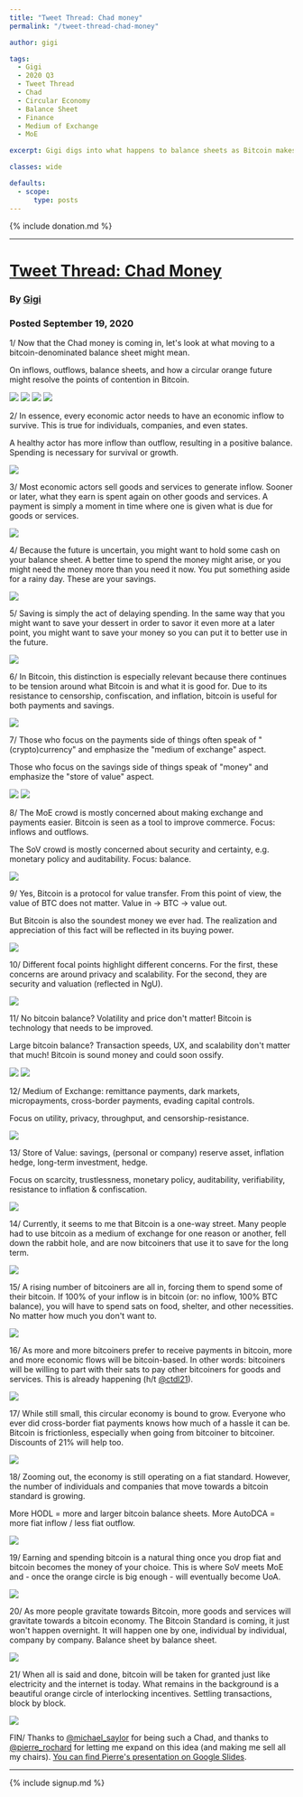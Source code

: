 ```yaml
---
title: "Tweet Thread: Chad money"
permalink: "/tweet-thread-chad-money"

author: gigi

tags:
  - Gigi
  - 2020 Q3
  - Tweet Thread
  - Chad
  - Circular Economy
  - Balance Sheet
  - Finance
  - Medium of Exchange
  - MoE

excerpt: Gigi digs into what happens to balance sheets as Bitcoin makes it's way. Posted September 19, 2020. 

classes: wide

defaults:
  - scope:
      type: posts
---
```


{% include donation.md %}

***

# [Tweet Thread: Chad Money](https://twitter.com/dergigi/status/1307397137572007939)
### By [Gigi](https://twitter.com/dergigi)
### Posted September 19, 2020

1/ Now that the Chad money is coming in, let's look at what moving to a bitcoin-denominated balance sheet might mean.

On inflows, outflows, balance sheets, and how a circular orange future might resolve the points of contention in Bitcoin.

![](/assets/images/2020/m9/g1.png)
![](/assets/images/2020/m9/g2.png)
![](/assets/images/2020/m9/g3.png)
![](/assets/images/2020/m9/g4.png)

2/ In essence, every economic actor needs to have an economic inflow to survive. This is true for individuals, companies, and even states. 

A healthy actor has more inflow than outflow, resulting in a positive balance. Spending is necessary for survival or growth.

![](/assets/images/2020/m9/g5.png)

3/ Most economic actors sell goods and services to generate inflow. Sooner or later, what they earn is spent again on other goods and services. A payment is simply a moment in time where one is given what is due for goods or services.

![](/assets/images/2020/m9/g6.png)

4/ Because the future is uncertain, you might want to hold some cash on your balance sheet. A better time to spend the money might arise, or you might need the money more than you need it now. You put something aside for a rainy day. These are your savings.

![](/assets/images/2020/m9/g7.png)

5/ Saving is simply the act of delaying spending. In the same way that you might want to save your dessert in order to savor it even more at a later point, you might want to save your money so you can put it to better use in the future.

![](/assets/images/2020/m9/g8.png)

6/ In Bitcoin, this distinction is especially relevant because there continues to be tension around what Bitcoin is and what it is good for. Due to its resistance to censorship, confiscation, and inflation, bitcoin is useful for both payments and savings.

![](/assets/images/2020/m9/g9.png)

7/ Those who focus on the payments side of things often speak of "(crypto)currency" and emphasize the "medium of exchange" aspect.

Those who focus on the savings side of things speak of "money" and emphasize the "store of value" aspect.

![](/assets/images/2020/m9/g10.png)
![](/assets/images/2020/m9/g11.png)

8/ The MoE crowd is mostly concerned about making exchange and payments easier. Bitcoin is seen as a tool to improve commerce. Focus: inflows and outflows.

The SoV crowd is mostly concerned about security and certainty, e.g. monetary policy and auditability. Focus: balance.

![](/assets/images/2020/m9/g12.png)

9/ Yes, Bitcoin is a protocol for value transfer. From this point of view, the value of BTC does not matter. Value in -> BTC -> value out.

But Bitcoin is also the soundest money we ever had. The realization and appreciation of this fact will be reflected in its buying power.

![](/assets/images/2020/m9/g13.png)

10/ Different focal points highlight different concerns. For the first, these concerns are around privacy and scalability. For the second, they are security and valuation (reflected in NgU).

![](/assets/images/2020/m9/g14.png)

11/ No bitcoin balance? Volatility and price don't matter! Bitcoin is technology that needs to be improved.

Large bitcoin balance? Transaction speeds, UX, and scalability don't matter that much! Bitcoin is sound money and could soon ossify.

![](/assets/images/2020/m9/g15.png)
![](/assets/images/2020/m9/g16.png)

12/ Medium of Exchange: remittance payments, dark markets, micropayments, cross-border payments, evading capital controls.

Focus on utility, privacy, throughput, and censorship-resistance.

![](/assets/images/2020/m9/g17.png)

13/ Store of Value: savings, (personal or company) reserve asset, inflation hedge, long-term investment, hedge.

Focus on scarcity, trustlessness, monetary policy, auditability, verifiability, resistance to inflation & confiscation.

![](/assets/images/2020/m9/g18.png)

14/ Currently, it seems to me that Bitcoin is a one-way street. Many people had to use bitcoin as a medium of exchange for one reason or another, fell down the rabbit hole, and are now bitcoiners that use it to save for the long term.

![](/assets/images/2020/m9/g19.png)

15/ A rising number of bitcoiners are all in, forcing them to spend some of their bitcoin. If 100% of your inflow is in bitcoin (or: no inflow, 100% BTC balance), you will have to spend sats on food, shelter, and other necessities. No matter how much you don't want to.

![](/assets/images/2020/m9/g20.png)

16/ As more and more bitcoiners prefer to receive payments in bitcoin, more and more economic flows will be bitcoin-based. In other words: bitcoiners will be willing to part with their sats to pay other bitcoiners for goods and services. This is already happening (h/t [@ctdl21](https://twitter.com/ctdl21)).

![](/assets/images/2020/m9/g21.png)

17/ While still small, this circular economy is bound to grow. Everyone who ever did cross-border fiat payments knows how much of a hassle it can be. Bitcoin is frictionless, especially when going from bitcoiner to bitcoiner. Discounts of 21% will help too.

![](/assets/images/2020/m9/g22.png)

18/ Zooming out, the economy is still operating on a fiat standard. However, the number of individuals and companies that move towards a bitcoin standard is growing.

More HODL = more and larger bitcoin balance sheets. 
More AutoDCA = more fiat inflow / less fiat outflow.

![](/assets/images/2020/m9/g23.png)

19/ Earning and spending bitcoin is a natural thing once you drop fiat and bitcoin becomes the money of your choice. This is where SoV meets MoE and - once the orange circle is big enough - will eventually become UoA.

![](/assets/images/2020/m9/g24.png)

20/ As more people gravitate towards Bitcoin, more goods and services will gravitate towards a bitcoin economy. The Bitcoin Standard is coming, it just won't happen overnight. It will happen one by one, individual by individual, company by company. Balance sheet by balance sheet.

![](/assets/images/2020/m9/g25.png)

21/ When all is said and done, bitcoin will be taken for granted just like electricity and the internet is today. What remains in the background is a beautiful orange circle of interlocking incentives. Settling transactions, block by block.

![](/assets/images/2020/m9/g26.png)

FIN/ Thanks to [@michael_saylor](https://twitter.com/michael_saylor) for being such a Chad, and thanks to [@pierre_rochard](https://twitter.com/pierre_rochard) for letting me expand on this idea (and making me sell all my chairs). [You can find Pierre's presentation on Google Slides](https://docs.google.com/presentation/d/1JSlRYds2SIaxo_KMuZFBGNeWqL2WL0EwoS82SI75ZaE/edit#slide=id.g5ddda12d15_0_2).


***

{% include signup.md %}

